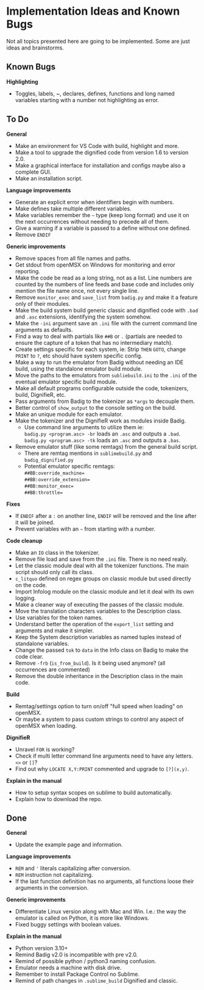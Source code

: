 # Implementation Ideas and Known Bugs    Not all topics presented here are going to be implemented. Some are just ideas and brainstorms.    ## Known Bugs  **Highlighting**  - Toggles, labels, ~, declares, defines, functions and long named variables starting with a number not highlighting as error.    ## To Do    **General**  - Make an environment for VS Code with build, highlight and more.  - Make a tool to upgrade the dignified code from version 1.6 to version 2.0.  - Make a graphical interface for installation and configs maybe also a complete GUI.  - Make an installation script.    **Language improvements**  - Generate an explicit error when identifiers begin with numbers.  - Make defines take multiple different variables.  - Make  variables remember the `~` type (keep long format) and use it on the next occurrences without needing to precede all of them.  - Give a warning if a variable is passed to a define without one defined.  - Remove `ENDIF`    **Generic improvements**  - Remove spaces from all file names and paths.  - Get stdout from openMSX on Windows for monitoring and error reporting.  - Make the code be read as a long string, not as a list. Line numbers are counted by the numbers of line feeds and base code and includes only mention the file name once, not every single line.  - Remove `monitor_exec` and `save_list` from `badig.py` and make it a feature only of their modules.  - Make the build system build generic classic and dignified code with `.bad` and `.asc` extensions, identifying the system somehow.  - Make the `-ini` argument save an `.ini` file with the current command line arguments as defaults.  - Find a way to deal with partials like `##B` or `.` (partials are needed to ensure the capture of a token that has no intermediary match).  - Create settings specific for each system, ie: Strip `THEN` `GOTO`, change `PRINT` to `?`, etc should have system specific config.  - Make a way to run the emulator from Badig without needing an IDE build, using the standalone emulator build module.  - Move the paths to the emulators from `subliebuild.ini` to the `.ini` of the eventual emulator specific build module.  - Make all default programs configurable outside the code, tokenizers, build, DignifieR, etc.  - Pass arguments from Badig to the tokenizer as `*args` to decouple them.  - Better control of `show_output` to the console setting on the build.  - Make an unique module for each emulator.  - Make the tokenizer and the DignifieR work as modules inside Badig.    - Use command line arguments to utilize them ie:    `badig.py <program.asc> -br` loads an `.asc` and outputs a `.bad`.    `badig.py <program.asc> -tk` loads an `.asc` and outputs a `.bas`.  - Remove emulator stuff (like some remtags) from the general build script.    - There are remtag mentions in `sublimebuild.py` and `badig_dignified.py`    - Potential emulator specific remtags:      `##BB:override_machine=`      `##BB:override_extension=`      `##BB:monitor_exec=`      `##BB:throttle=`    **Fixes**  - If `ENDIF` after a `:` on another line, `ENDIF` will be removed and the line after it will be joined.  - Prevent variables with an `~` from starting with a number.    **Code cleanup**  - Make an `IO` class in the tokenizer.  - Remove file load and save from the `.ini` file. There is no need really.  - Let the classic module deal with all the tokenizer functions. The main script should only call its class.  - `c_litquo` defined on regex groups on classic module but used directly on the code.  - Import Infolog module on the classic module and let it deal with its own logging.  - Make a cleaner way of executing the passes of the classic module.  - Move the translation characters variables to the Description class.  - Use variables for the token names.  - Understand better the operation of the `export_list` setting and arguments and make it simpler.  - Keep the System description variables as named tuples instead of standalone variables.  - Change the passed `tok` to `data` in the Info class on Badig to make the code clear.  - Remove `-frb` (`is_from_build`). Is it being used anymore? (all occurrences are commented)  - Remove the double inheritance in the Description class in the main code.    **Build**  - Remtag/settings option to turn on/off "full speed when loading" on openMSX.  - Or maybe a system to pass custom strings to control any aspect of openMSX when loading.    **DignifieR**  - Unravel `FOR` is working?  - Check if multi letter command line arguments need to have any letters. `<>` or `[]`?  - Find out why `LOCATE X,Y:PRINT` commented and upgrade to `[?](x,y)`.    **Explain in the manual**  - How to setup syntax scopes on sublime to build automatically.  - Explain how to download the repo.    ## Done    **General**  - Update the example page and information.    **Language improvements**  - `REM` and `'` literals capitalizing after conversion.  - `REM` instruction not capitalizing.  - If the last function definition has no arguments, all functions loose their arguments in the conversion.    **Generic improvements**  - Differentiate Linux version along with Mac and Win. I.e.: the way the emulator is called on Python, it is more like Windows.  - Fixed buggy settings with boolean values.    **Explain in the manual**  - Python version 3.10+  - Remind Badig v2.0 is incompatible with pre v2.0.  - Remind of possible python / python3 naming confusion.  - Emulator needs a machine with disk drive.  - Remember to install Package Control no Sublime.  - Remind of path changes in `.sublime_build` Dignified and classic.    